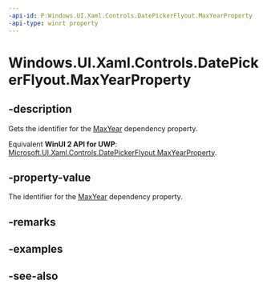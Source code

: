 ```yaml
---
-api-id: P:Windows.UI.Xaml.Controls.DatePickerFlyout.MaxYearProperty
-api-type: winrt property
---
```


<!-- Property syntax
public Windows.UI.Xaml.DependencyProperty MaxYearProperty { get; }
-->

# Windows.UI.Xaml.Controls.DatePickerFlyout.MaxYearProperty

## -description
Gets the identifier for the [MaxYear](datepickerflyout_maxyear.md) dependency property.

Equivalent **WinUI 2 API for UWP**: [Microsoft.UI.Xaml.Controls.DatePickerFlyout.MaxYearProperty](/windows/winui/api/microsoft.ui.xaml.controls.datepickerflyout.maxyearproperty).

## -property-value
The identifier for the [MaxYear](datepickerflyout_maxyear.md) dependency property.

## -remarks

## -examples

## -see-also
